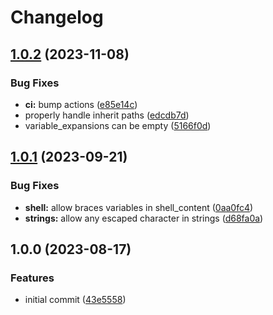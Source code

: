 # Changelog

## [1.0.2](https://github.com/amaanq/tree-sitter-bitbake/compare/v1.0.1...v1.0.2) (2023-11-08)


### Bug Fixes

* **ci:** bump actions ([e85e14c](https://github.com/amaanq/tree-sitter-bitbake/commit/e85e14cc3161e442681676568fddd0627ae41a38))
* properly handle inherit paths ([edcdb7d](https://github.com/amaanq/tree-sitter-bitbake/commit/edcdb7dffd0e1680c60d489a625ab119e0d273a0))
* variable_expansions can be empty ([5166f0d](https://github.com/amaanq/tree-sitter-bitbake/commit/5166f0d6cfc4ff6300f67b48c264edc570832d6e))

## [1.0.1](https://github.com/amaanq/tree-sitter-bitbake/compare/v1.0.0...v1.0.1) (2023-09-21)


### Bug Fixes

* **shell:** allow braces variables in shell_content ([0aa0fc4](https://github.com/amaanq/tree-sitter-bitbake/commit/0aa0fc4699661acd846356d6df3f22c5063ebd3f))
* **strings:** allow any escaped character in strings ([d68fa0a](https://github.com/amaanq/tree-sitter-bitbake/commit/d68fa0afc734412af8cab908dfed2e5c6c7d948b))

## 1.0.0 (2023-08-17)


### Features

* initial commit ([43e5558](https://github.com/amaanq/tree-sitter-bitbake/commit/43e55585c1fb60b9da3b7da821f584cf06d6d107))
